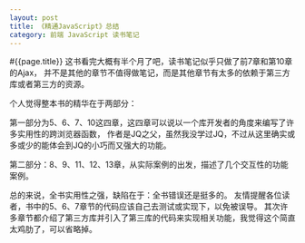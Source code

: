 ```yaml
---
layout: post
title: 《精通JavaScript》总结
category: 前端 JavaScript 读书笔记
---
```

#{{page.title}}
这书看完大概有半个月了吧，读书笔记似乎只做了前7章和第10章的Ajax，
并不是其他的章节不值得做笔记，而是其他章节有太多的依赖于第三方库或者第三方的资源。

个人觉得整本书的精华在于两部分：

第一部分为5、6、7、10这四章，这四章可以说以一个库开发者的角度来编写了许多实用性的跨浏览器函数，
作者是JQ之父，虽然我没学过JQ，不过从这里确实或多或少的能体会到JQ的小巧而又强大的功能。

第二部分：8、9、11、12、13章，从实际案例的出发，描述了几个交互性的功能案例。

总的来说，全书实用性之强，缺陷在于：全书错误还是挺多的。
友情提醒各位读者，书中的5、6、7章节的代码应该自己去测试或实现下，以免被误导。
其次许多章节都介绍了第三方库并引入了第三库的代码来实现相关功能，我觉得这个简直太鸡肋了，可以省略掉。